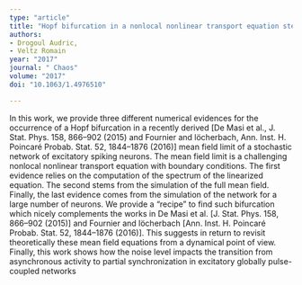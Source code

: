 ```yaml
---
type: "article"
title: "Hopf bifurcation in a nonlocal nonlinear transport equation stemming from stochastic neural dynamics"
authors:
- Drogoul Audric,
- Veltz Romain
year: "2017"
journal: " Chaos"
volume: "2017"
doi: "10.1063/1.4976510"

---
```

In this work, we provide three different numerical evidences for the occurrence of a Hopf bifurcation in a recently derived [De Masi et al., J. Stat. Phys. 158, 866–902 (2015) and Fournier and löcherbach, Ann. Inst. H. Poincaré Probab. Stat. 52, 1844–1876 (2016)] mean field limit of a stochastic network of excitatory spiking neurons. The mean field limit is a challenging nonlocal nonlinear transport equation with boundary conditions. The first evidence relies on the computation of the spectrum of the linearized equation. The second stems from the simulation of the full mean field. Finally, the last evidence comes from the simulation of the network for a large number of neurons. We provide a “recipe” to find such bifurcation which nicely complements the works in De Masi et al. [J. Stat. Phys. 158, 866–902 (2015)] and Fournier and löcherbach [Ann. Inst. H. Poincaré Probab. Stat. 52, 1844–1876 (2016)]. This suggests in return to revisit theoretically these mean field equations from a dynamical point of view. Finally, this work shows how the noise level impacts the transition from asynchronous activity to partial synchronization in excitatory globally pulse-coupled networks
